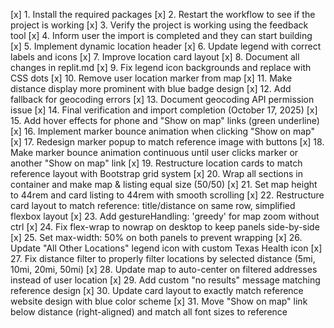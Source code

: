 [x] 1. Install the required packages
[x] 2. Restart the workflow to see if the project is working
[x] 3. Verify the project is working using the feedback tool
[x] 4. Inform user the import is completed and they can start building
[x] 5. Implement dynamic location header
[x] 6. Update legend with correct labels and icons
[x] 7. Improve location card layout
[x] 8. Document all changes in replit.md
[x] 9. Fix legend icon backgrounds and replace with CSS dots
[x] 10. Remove user location marker from map
[x] 11. Make distance display more prominent with blue badge design
[x] 12. Add fallback for geocoding errors
[x] 13. Document geocoding API permission issue
[x] 14. Final verification and import completion (October 17, 2025)
[x] 15. Add hover effects for phone and "Show on map" links (green underline)
[x] 16. Implement marker bounce animation when clicking "Show on map"
[x] 17. Redesign marker popup to match reference image with buttons
[x] 18. Make marker bounce animation continuous until user clicks marker or another "Show on map" link
[x] 19. Restructure location cards to match reference layout with Bootstrap grid system
[x] 20. Wrap all sections in container and make map & listing equal size (50/50)
[x] 21. Set map height to 44rem and card listing to 44rem with smooth scrolling
[x] 22. Restructure card layout to match reference: title/distance on same row, simplified flexbox layout
[x] 23. Add gestureHandling: 'greedy' for map zoom without ctrl
[x] 24. Fix flex-wrap to nowrap on desktop to keep panels side-by-side
[x] 25. Set max-width: 50% on both panels to prevent wrapping
[x] 26. Update "All Other Locations" legend icon with custom Texas Health icon
[x] 27. Fix distance filter to properly filter locations by selected distance (5mi, 10mi, 20mi, 50mi)
[x] 28. Update map to auto-center on filtered addresses instead of user location
[x] 29. Add custom "no results" message matching reference design
[x] 30. Update card layout to exactly match reference website design with blue color scheme
[x] 31. Move "Show on map" link below distance (right-aligned) and match all font sizes to reference